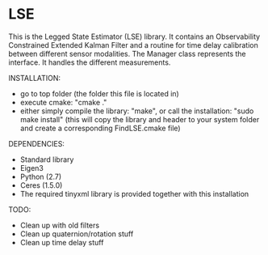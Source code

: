 LSE
===

This is the Legged State Estimator (LSE) library.
It contains an Observability Constrained Extended Kalman Filter and a routine for time delay calibration between different sensor modalities.
The Manager class represents the interface. It handles the different measurements.

INSTALLATION:
- go to top folder (the folder this file is located in)
- execute cmake: "cmake ."
- either simply compile the library: "make", or call the installation: "sudo make install" (this will copy the library and header to your system folder and create a corresponding FindLSE.cmake file)

DEPENDENCIES:
- Standard library
- Eigen3
- Python (2.7)
- Ceres (1.5.0)
- The required tinyxml library is provided together with this installation

TODO:
- Clean up with old filters
- Clean up quaternion/rotation stuff
- Clean up time delay stuff
